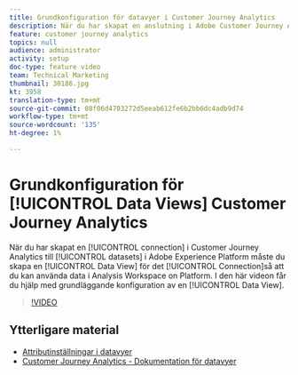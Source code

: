 ```yaml
---
title: Grundkonfiguration för datavyer i Customer Journey Analytics
description: När du har skapat en anslutning i Adobe Customer Journey Analytics till datauppsättningar i Adobe Experience Platform måste du skapa en datavy för den anslutningen, så att du kan använda data i Analysis Workspace on Platform. I den här videon får du hjälp med den grundläggande konfigurationen av en datavy.
feature: customer journey analytics
topics: null
audience: administrator
activity: setup
doc-type: feature video
team: Technical Marketing
thumbnail: 30186.jpg
kt: 3958
translation-type: tm+mt
source-git-commit: 08f06d4703272d5eeab612fe6b2bb6dc4adb9d74
workflow-type: tm+mt
source-wordcount: '135'
ht-degree: 1%

---
```



# Grundkonfiguration för [!UICONTROL Data Views] Customer Journey Analytics

När du har skapat en [!UICONTROL connection] i Customer Journey Analytics till [!UICONTROL datasets] i Adobe Experience Platform måste du skapa en [!UICONTROL Data View] för det [!UICONTROL Connection]så att du kan använda data i Analysis Workspace on Platform. I den här videon får du hjälp med grundläggande konfiguration av en [!UICONTROL Data View].

>[!VIDEO](https://video.tv.adobe.com/v/30186/?quality=12&enable10seconds=on&speedcontrol=on)

## Ytterligare material

* [Attributinställningar i datavyer](attribution-settings-in-data-views.md)
* [Customer Journey Analytics - Dokumentation för datavyer](https://docs.adobe.com/content/help/en/analytics-platform/using/cja-dataviews/create-dataview.html)
